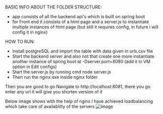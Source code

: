 BASIC INFO ABOUT THE FOLDER STRUCTURE:

 - app consists of all the backend api's which is built on spring boot
 - for Front end it consists of a html page and a server.js to instantiate multiple instances of html page (but still it requires config, in future i will config it in nginx)

HOW TO RUN:
 - Install postgreSQL and import the table with data given in urls.csv file
 - Start the backend server and also not that create one more instantiate another instance of spring boot at -Dserver.port=8080 (add it in VM option in Edit configs)
 - Start the server.js by running cmd node server.js
 - Then run the nginx.exe inside nginx folder


Then you are good to go
Navigate to http://localhost:8081, there you go enter any url it will give you shorten version of it

Below image shows with the help of nginx I have achieved loadbalancing which take care of availablilty of the servers
![image](https://github.com/user-attachments/assets/50433406-27a7-4a9b-9f71-54f4556d44f5)

